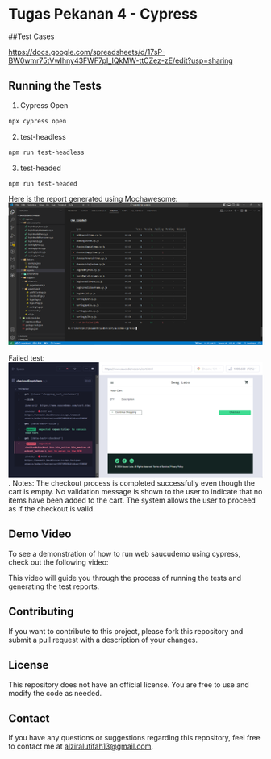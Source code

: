 # Tugas Pekanan 4 - Cypress

##Test Cases

https://docs.google.com/spreadsheets/d/17sP-BW0wmr75tVwIhny43FWF7pI_IQkMW-ttCZez-zE/edit?usp=sharing

## Running the Tests
1. Cypress Open
```bash
npx cypress open
```

2. test-headless
```bash
npm run test-headless
```

3. test-headed
```bash
npm run test-headed
```

Here is the report generated using Mochawesome:
 ![report-mochawesome](https://github.com/alziralutifah/saucedemo-cypress/blob/main/report-mochawesome.png)
 
 Failed test:
 ![failed-test](https://github.com/alziralutifah/saucedemo-cypress/blob/main/cypress/screenshots/checkoutEmptyItem.cy.js/Negative%20-%20Checkout%20--%20Checkout%20without%20items%20(failed).png).
 Notes:
 The checkout process is completed successfully even though the cart is empty. No validation message is shown to the user to indicate that no items have been added to the cart. The system allows the user to proceed as if the checkout is valid.


## Demo Video
To see a demonstration of how to run web saucudemo using cypress, check out the following video:



This video will guide you through the process of running the tests and generating the test reports.


## Contributing
If you want to contribute to this project, please fork this repository and submit a pull request with a description of your changes.

## License
This repository does not have an official license. You are free to use and modify the code as needed.

## Contact
If you have any questions or suggestions regarding this repository, feel free to contact me at alziralutifah13@gmail.com.




